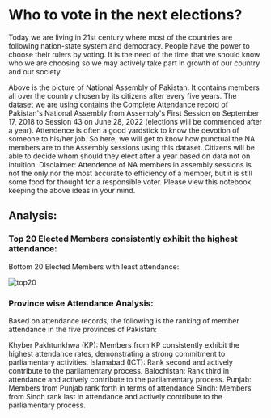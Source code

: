 # Who to vote in the next elections?
Today we are living in 21st century where most of the countries are following nation-state system and democracy. People have the power to choose their rulers by voting. It is the need of the time that we should know who we are choosing so we may actively take part in growth of our country and our society.

Above is the picture of National Assembly of Pakistan. It contains members all over the country chosen by its citizens after every five years. The dataset we are using contains the Complete Attendance record of Pakistan's National Assembly from Assembly's First Session on September 17, 2018 to Session 43 on June 28, 2022 (elections will be commenced after a year). Attendence is often a good yardstick to know the devotion of someone to his/her job. So here, we will get to know how punctual the NA members are to the Assembly sessions using this dataset. Citizens will be able to decide whom should they elect after a year based on data not on intuition.
Disclaimer: Attendence of NA members in assembly sessions is not the only nor the most accurate to efficiency of a member, but it is still some food for thought for a responsible voter. Please view this notebook keeping the above ideas in your mind.

## Analysis:
### Top 20 Elected Members consistently exhibit the highest attendance:
Bottom 20 Elected Members with least attendance:




![top20](https://github.com/matti-mansha/attendence-of-members-of-pakistan-s-na/assets/57318662/c04f0b97-5637-45aa-ac10-7979e9ed9449)



### Province wise Attendance Analysis:

Based on attendance records, the following is the ranking of member attendance in the five provinces of Pakistan:

Khyber Pakhtunkhwa (KP): Members from KP consistently exhibit the highest attendance rates, demonstrating a strong commitment to parliamentary activities.
Islamabad (ICT): Rank second and actively contribute to the parliamentary process.
Balochistan: Rank third in attendance and actively contribute to the parliamentary process.
Punjab: Members from Punjab rank forth in terms of attendance
Sindh: Members from Sindh rank last in attendance and actively contribute to the parliamentary process.
